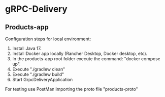 # gRPC-Delivery
## Products-app

Configuration steps for local environment:

1) Install Java 17.
2) Install Docker app locally (Rancher Desktop, Docker desktop, etc).
3) In the products-app root folder execute the command: "docker compose up".
4) Execute "./gradlew clean"
5) Execute "./gradlew build"
6) Start GrpcDeliveryApplication

For testing use PostMan importing the proto file "products-proto"